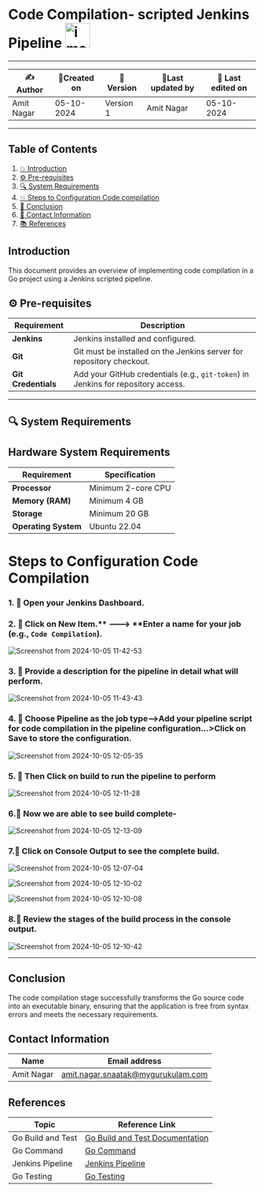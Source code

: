 # Code Compilation- scripted Jenkins Pipeline <img width="51" alt="image" src="https://github.com/user-attachments/assets/ce666869-4766-4f9d-9bfa-3627a76843f0">


---  

| ✍Author      | 📅Created on  |📌 Version    | 📝Last updated by |📅 Last edited on |
|-------------|-------------|------------|-----------------|----------------|
| Amit Nagar | 05-10-2024  | Version 1  | Amit Nagar   | 05-10-2024     |

---
## Table of Contents
1. [💥 Introduction](#-introduction)
2. [⚙️ Pre-requisites](#-pre-requisites)
3. [🔍 System Requirements](#-system-requirements)
4. [💥 Steps to Configuration Code compilation](#-steps-to-conguration-code-compilation)
5. [📛 Conclusion](#-conclusion)
6. [📧 Contact Information](#-contact-information)
7. [📚 References](#-references)


## Introduction 
This document provides an overview of implementing code compilation in a Go project using a Jenkins scripted pipeline.
## ⚙️ Pre-requisites

| Requirement         | Description                                                                 |
|---------------------|-----------------------------------------------------------------------------|
| **Jenkins**          | Jenkins installed and configured.                                           |
| **Git**              | Git must be installed on the Jenkins server for repository checkout.        |
| **Git Credentials**  | Add your GitHub credentials (e.g., `git-token`) in Jenkins for repository access.|

---

## 🔍 System Requirements

## Hardware System Requirements

| Requirement          | Specification                                                     |
|----------------------|-------------------------------------------------------------------|
| **Processor**        | Minimum 2-core CPU                          |
| **Memory (RAM)**     | Minimum 4 GB                                   |
| **Storage**          | Minimum 20 GB|
| **Operating System** | Ubuntu 22.04       |


# Steps to Configuration Code Compilation
### 1. 🚀 Open your Jenkins Dashboard.

### 2. 🚀 Click on **New Item**.** ---> **Enter a name for your job (e.g., `Code Compilation`).
![Screenshot from 2024-10-05 11-42-53](https://github.com/user-attachments/assets/85f6e0ef-e8c7-48d4-a254-a4ee7e806e3d)



### 3. 🚀 Provide a description for the pipeline in detail what will perform.
![Screenshot from 2024-10-05 11-43-43](https://github.com/user-attachments/assets/70b71bf9-2333-46f5-ab21-6ce59dd430d8)


### 4. 🚀 Choose Pipeline as the job type-->Add your pipeline script for code compilation in the pipeline configuration...>Click on Save to store the configuration.

![Screenshot from 2024-10-05 12-05-35](https://github.com/user-attachments/assets/57cbffb8-526d-41f1-91c4-920cf2b0b84d)



### 5. 🚀 Then Click on build to run the pipeline to perform
![Screenshot from 2024-10-05 12-11-28](https://github.com/user-attachments/assets/7548fea1-4c3e-4c87-87af-a10ce3241090)


### 6.🚀 Now we are able to see build complete-

![Screenshot from 2024-10-05 12-13-09](https://github.com/user-attachments/assets/62f3a6fa-7a94-4aa7-8b88-9dbaaaf1ebd6)


### 7.🚀 Click on Console Output to see the complete build.
![Screenshot from 2024-10-05 12-07-04](https://github.com/user-attachments/assets/6bdf0edc-e00e-4cb3-8d51-f015f089da8e)

![Screenshot from 2024-10-05 12-10-02](https://github.com/user-attachments/assets/f7c9c60a-02ca-4386-94f1-9b18a85ca978)

![Screenshot from 2024-10-05 12-10-08](https://github.com/user-attachments/assets/b615a9ee-0b4b-4917-90ad-64f7fc425bb9)

### 8.🚀 Review the stages of the build process in the console output.
![Screenshot from 2024-10-05 12-10-42](https://github.com/user-attachments/assets/a4c8fb82-151a-4de0-87f7-93f29c02e03b)

---

## Conclusion
The code compilation stage successfully transforms the Go source code into an executable binary, ensuring that the application is free from syntax errors and meets the necessary requirements.

## Contact Information

| Name       | Email address     |
|------------|-------------------|
| Amit Nagar | amit.nagar.snaatak@mygurukulam.com |

## References

| Topic                   | Reference Link                                           |
|-------------------------|---------------------------------------------------------|
| Go Build and Test       | [Go Build and Test Documentation](https://golang.org/doc/code.html)  |
| Go Command              | [Go Command](https://golang.org/ref/go)                |
| Jenkins Pipeline        | [Jenkins Pipeline](https://www.jenkins.io/doc/book/pipeline/) |
| Go Testing              | [Go Testing](https://golang.org/pkg/testing/)          |
